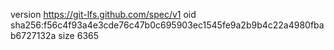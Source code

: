 version https://git-lfs.github.com/spec/v1
oid sha256:f56c4f93a4e3cde76c47b0c695903ec1545fe9a2b9b4c22a4980fbab6727132a
size 6365
